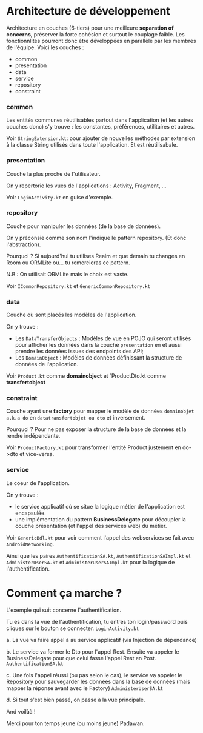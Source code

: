 # Architecture de développement

Architecture en couches (6-tiers) pour une meilleure **separation of concerns**, préserver la forte cohésion et surtout le couplage faible. 
Les fonctionnlités pourront donc être développées en parallèle par les membres de l'équipe. Voici les couches : 
- common
- presentation
- data
- service
- repository
- constraint


### common
Les entités communes réutilisables partout dans l'application (et les autres couches donc) s'y trouve : les constantes, préférences, utilitaires et autres. 

Voir `StringExtension.kt`: pour ajouter de nouvelles méthodes par extension à la classe String utilisés dans toute l'application. Et est réutilisabale. 

### presentation
Couche la plus proche de l'utilisateur. 

On y repertorie les vues de l'applications : Activity, Fragment, ...

Voir `LoginActivity.kt` en guise d'exemple. 


### repository
Couche pour manipuler les données (de la base de données). 

On y préconsie comme son nom l'indique le pattern repository. (Et donc l'abstraction). 

Pourquoi ? Si aujourd'hui tu utilises Realm et que demain tu changes en Room ou ORMLite ou... tu remercieras ce pattern.

N.B : On utilisait ORMLite mais le choix est vaste.

Voir `ICommonRepository.kt` et `GenericCommonRepository.kt`


### data
Couche où sont placés les modèles de l'application. 

On y trouve : 

- Les `DataTransferObjects` : Modèles de vue en POJO qui seront utilisés pour afficher les données dans la couche `presentation` en et aussi prendre les données issues des endpoints des API; 
- Les `DomainObject` : Modèles de données définissant la structure de données de l'application.

Voir `Product.kt` comme **domainobject** et `ProductDto.kt comme **transfertobject**

### constraint 
Couche ayant une **factory** pour mapper le modèle de données `domainobjet a.k.a do` en `datatransfertobjet ou dto` et inversement. 

Pourquoi ? Pour ne pas exposer la structure de la base de données et la rendre indépendante. 

Voir `ProductFactory.kt` pour transformer l'entité Product justement en do->dto et vice-versa.

### service
Le coeur de l'application. 

On y trouve : 
- le service applicatif où se situe la logique métier de l'application est encapsulée.
- une implémentation du pattern **BusinessDelegate** pour découpler la couche présentation (et l'appel des services web) du métier.


Voir `GenericBdl.kt` pour voir comment l'appel des webservices se fait avec `AndroidNetworking`. 

Ainsi que les paires `AuthentificationSA.kt`, `AuthentificationSAImpl.kt` et 
 `AdministerUserSA.kt` et `AdministerUserSAImpl.kt` pour la logique de l'authentification.

# Comment ça marche ? 

L'exemple qui suit concerne l'authentification. 

Tu es dans la vue de l'authentification, tu entres ton login/password puis cliques sur le bouton se connecter. `LoginActivity.kt`

a.  La vue va faire appel à au service applicatif (via Injection de dépendance)

b. Le service va former le Dto pour l'appel Rest. Ensuite va appeler le BusinessDelegate pour que celui fasse l'appel Rest en Post. `AuthentificationSA.kt`

c. Une fois l'appel réussi (ou pas selon le cas), le service va appeler le Repository pour sauvegarder les données dans la base de données (mais mapper la réponse avant avec le Factory) `AdministerUserSA.kt`

d. Si tout s'est bien passé, on passe à la vue principale. 

And voilàà ! 

Merci pour ton temps jeune (ou moins jeune) Padawan.
